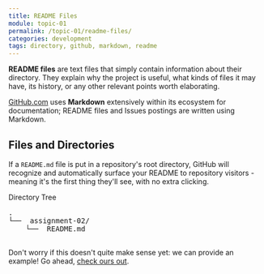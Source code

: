 ```yaml
---
title: README Files
module: topic-01
permalink: /topic-01/readme-files/
categories: development
tags: directory, github, markdown, readme
---
```


<div class="divider-heading"></div>


**README files** are text files that simply contain information about their directory. They explain why the project is useful, what kinds of files it may have, its history, or any other relevant points worth elaborating.

<a href="https://github.com/" target="_blank">GitHub.com</a> uses **Markdown** extensively within its ecosystem for documentation; README files and Issues postings are written using Markdown.


## Files and Directories
If a `README.md` file is put in a repository's root directory, GitHub will recognize and automatically surface your README to repository visitors - meaning it's the first thing they'll see, with no extra clicking.

<div class="code-heading">
  <span>Directory Tree</span>
</div>
<pre id="bash">
.
└── <i class="far fa-folder-open"></i> assignment-02/
    └── <i class="far fa-file-alt"></i> README.md

</pre>

Don't worry if this doesn't quite make sense yet: we can provide an example! Go ahead, <a href="{{ site.git_address }}#readme" target="_blank">check ours out</a>.
